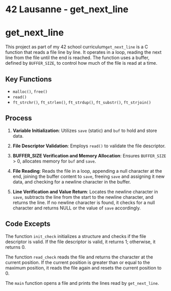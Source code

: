 # 42 Lausanne - get_next_line
# get_next_line
This project as part of my 42 school curriculum`get_next_line` is a C function that reads a file line by line. It operates in a loop, reading the next line from the file until the end is reached. The function uses a buffer, defined by `BUFFER_SIZE`, to control how much of the file is read at a time.
## Key Functions
- `malloc()`, `free()`
- `read()`
- `ft_strchr()`, `ft_strlen()`, `ft_strdup()`, `ft_substr()`, `ft_strjoin()`
## Process
1. **Variable Initialization**: Utilizes `save` (static) and `buf` to hold and store data.

2. **File Descriptor Validation**: Employs `read()` to validate the file descriptor.
3. **BUFFER_SIZE Verification and Memory Allocation**: Ensures `BUFFER_SIZE` > 0, allocates memory for `buf` and `save`. 
4. **File Reading**: Reads the file in a loop, appending a null character at the end, joining the buffer content to `save`, freeing `save` and assigning it new data, and checking for a newline character in the buffer.

5. **Line Verification and Value Return**: Locates the newline character in `save`, subtracts the line from the start to the newline character, and returns the line. If no newline character is found, it checks for a null character and returns NULL or the value of `save` accordingly.
## Code Excepts
The function `init_check` initializes a structure and checks if the file descriptor is valid. If the file descriptor is valid, it returns 1; otherwise, it returns 0.

The function `read_check` reads the file and returns the character at the current position. If the current position is greater than or equal to the maximum position, it reads the file again and resets the current position to 0.

The `main` function opens a file and prints the lines read by `get_next_line`.

